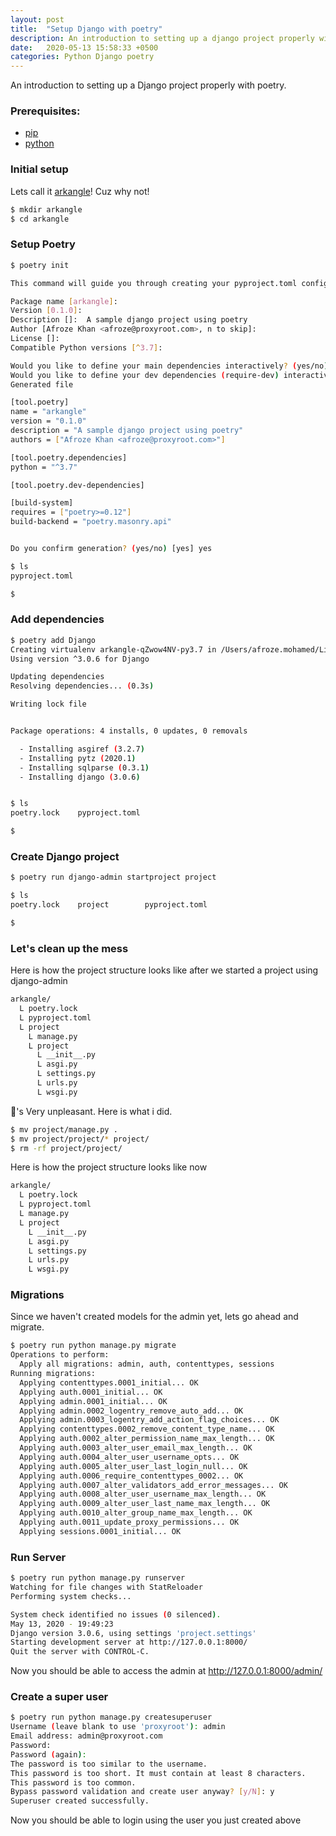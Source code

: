 ```yaml
---
layout: post
title:  "Setup Django with poetry"
description: An introduction to setting up a django project properly with poetry.
date:   2020-05-13 15:58:33 +0500
categories: Python Django poetry
---
```


An introduction to setting up a Django project properly with poetry.

### Prerequisites:

- [pip](https://pip.pypa.io/en/stable/installing/)
- [python](https://www.python.org/downloads/)

### Initial setup

Lets call it [arkangle](https://en.wikipedia.org/wiki/Archangel)! Cuz why not!

```bash
$ mkdir arkangle
$ cd arkangle
```

### Setup Poetry

```bash
$ poetry init

This command will guide you through creating your pyproject.toml config.

Package name [arkangle]:  
Version [0.1.0]:  
Description []:  A sample django project using poetry
Author [Afroze Khan <afroze@proxyroot.com>, n to skip]:  
License []:  
Compatible Python versions [^3.7]:  

Would you like to define your main dependencies interactively? (yes/no) [yes] no
Would you like to define your dev dependencies (require-dev) interactively (yes/no) [yes] no
Generated file

[tool.poetry]
name = "arkangle"
version = "0.1.0"
description = "A sample django project using poetry"
authors = ["Afroze Khan <afroze@proxyroot.com>"]

[tool.poetry.dependencies]
python = "^3.7"

[tool.poetry.dev-dependencies]

[build-system]
requires = ["poetry>=0.12"]
build-backend = "poetry.masonry.api"


Do you confirm generation? (yes/no) [yes] yes

$ ls
pyproject.toml

$
```

### Add dependencies

```bash
$ poetry add Django
Creating virtualenv arkangle-qZwow4NV-py3.7 in /Users/afroze.mohamed/Library/Caches/pypoetry/virtualenvs
Using version ^3.0.6 for Django

Updating dependencies
Resolving dependencies... (0.3s)

Writing lock file


Package operations: 4 installs, 0 updates, 0 removals

  - Installing asgiref (3.2.7)
  - Installing pytz (2020.1)
  - Installing sqlparse (0.3.1)
  - Installing django (3.0.6)


$ ls
poetry.lock    pyproject.toml

$
```


### Create Django project

```bash
$ poetry run django-admin startproject project

$ ls
poetry.lock    project        pyproject.toml

$
```

### Let's clean up the mess

Here is how the project structure looks like after we started a project using django-admin

```bash
arkangle/
  L poetry.lock
  L pyproject.toml
  L project
    L manage.py
    L project
      L __init__.py
      L asgi.py
      L settings.py
      L urls.py
      L wsgi.py
```

:eyes:'s Very unpleasant. Here is what i did.

```bash
$ mv project/manage.py .
$ mv project/project/* project/
$ rm -rf project/project/
```

Here is how the project structure looks like now

```bash
arkangle/
  L poetry.lock
  L pyproject.toml
  L manage.py
  L project
    L __init__.py
    L asgi.py
    L settings.py
    L urls.py
    L wsgi.py
```

### Migrations

Since we haven't created models for the admin yet, lets go ahead and migrate.

```bash
$ poetry run python manage.py migrate
Operations to perform:
  Apply all migrations: admin, auth, contenttypes, sessions
Running migrations:
  Applying contenttypes.0001_initial... OK
  Applying auth.0001_initial... OK
  Applying admin.0001_initial... OK
  Applying admin.0002_logentry_remove_auto_add... OK
  Applying admin.0003_logentry_add_action_flag_choices... OK
  Applying contenttypes.0002_remove_content_type_name... OK
  Applying auth.0002_alter_permission_name_max_length... OK
  Applying auth.0003_alter_user_email_max_length... OK
  Applying auth.0004_alter_user_username_opts... OK
  Applying auth.0005_alter_user_last_login_null... OK
  Applying auth.0006_require_contenttypes_0002... OK
  Applying auth.0007_alter_validators_add_error_messages... OK
  Applying auth.0008_alter_user_username_max_length... OK
  Applying auth.0009_alter_user_last_name_max_length... OK
  Applying auth.0010_alter_group_name_max_length... OK
  Applying auth.0011_update_proxy_permissions... OK
  Applying sessions.0001_initial... OK
```

### Run Server
```bash
$ poetry run python manage.py runserver
Watching for file changes with StatReloader
Performing system checks...

System check identified no issues (0 silenced).
May 13, 2020 - 19:49:23
Django version 3.0.6, using settings 'project.settings'
Starting development server at http://127.0.0.1:8000/
Quit the server with CONTROL-C.

```

Now you should be able to access the admin at http://127.0.0.1:8000/admin/

### Create a super user

```bash
$ poetry run python manage.py createsuperuser
Username (leave blank to use 'proxyroot'): admin
Email address: admin@proxyroot.com
Password:
Password (again):
The password is too similar to the username.
This password is too short. It must contain at least 8 characters.
This password is too common.
Bypass password validation and create user anyway? [y/N]: y
Superuser created successfully.
```

Now you should be able to login using the user you just created above
